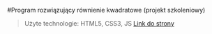 #Program rozwiązujący równienie kwadratowe (projekt szkoleniowy)
>Użyte technologie: HTML5, CSS3, JS
[Link do strony](https://rownanie.edyta-photo.pl)
